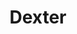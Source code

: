 ---
title: "Dexter"
url: /ciudad-autonoma-de-buenos-aires/dexter-avenida-rivadavia/
shop: Kleidung
---
